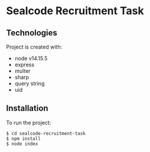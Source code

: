 # Sealcode Recruitment Task

## Technologies
Project is created with:
- node v14.15.5
- express
- multer
- sharp
- query string
- uid

## Installation
To run the project:
```
$ cd sealcode-recruitment-task
$ npm install
$ node index
```
